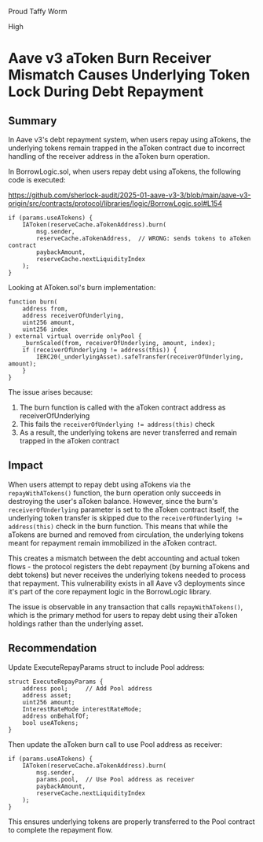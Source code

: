 Proud Taffy Worm

High

# Aave v3 aToken Burn Receiver Mismatch Causes Underlying Token Lock During Debt Repayment

## Summary
In Aave v3's debt repayment system, when users repay using aTokens, the underlying tokens remain trapped in the aToken contract due to incorrect handling of the receiver address in the aToken burn operation.

In BorrowLogic.sol, when users repay debt using aTokens, the following code is executed:

https://github.com/sherlock-audit/2025-01-aave-v3-3/blob/main/aave-v3-origin/src/contracts/protocol/libraries/logic/BorrowLogic.sol#L154

```solidity 
if (params.useATokens) {
    IAToken(reserveCache.aTokenAddress).burn(
        msg.sender,
        reserveCache.aTokenAddress,  // WRONG: sends tokens to aToken contract
        paybackAmount,
        reserveCache.nextLiquidityIndex
    );
}
```

Looking at AToken.sol's burn implementation:

```solidity
function burn(
    address from,
    address receiverOfUnderlying,
    uint256 amount,
    uint256 index
) external virtual override onlyPool {
    _burnScaled(from, receiverOfUnderlying, amount, index);
    if (receiverOfUnderlying != address(this)) {
        IERC20(_underlyingAsset).safeTransfer(receiverOfUnderlying, amount);
    }
}
```

The issue arises because:
1. The burn function is called with the aToken contract address as receiverOfUnderlying
2. This fails the `receiverOfUnderlying != address(this)` check 
3. As a result, the underlying tokens are never transferred and remain trapped in the aToken contract

## Impact

When users attempt to repay debt using aTokens via the `repayWithATokens()` function, the burn operation only succeeds in destroying the user's aToken balance. However, since the burn's `receiverOfUnderlying` parameter is set to the aToken contract itself, the underlying token transfer is skipped due to the `receiverOfUnderlying != address(this)` check in the burn function. This means that while the aTokens are burned and removed from circulation, the underlying tokens meant for repayment remain immobilized in the aToken contract.

This creates a mismatch between the debt accounting and actual token flows - the protocol registers the debt repayment (by burning aTokens and debt tokens) but never receives the underlying tokens needed to process that repayment. This vulnerability exists in all Aave v3 deployments since it's part of the core repayment logic in the BorrowLogic library.

The issue is observable in any transaction that calls `repayWithATokens()`, which is the primary method for users to repay debt using their aToken holdings rather than the underlying asset.


## Recommendation
Update ExecuteRepayParams struct to include Pool address:

```solidity
struct ExecuteRepayParams {
    address pool;     // Add Pool address
    address asset;
    uint256 amount;
    InterestRateMode interestRateMode; 
    address onBehalfOf;
    bool useATokens;
}
```

Then update the aToken burn call to use Pool address as receiver:

```solidity
if (params.useATokens) {
    IAToken(reserveCache.aTokenAddress).burn(
        msg.sender,
        params.pool,  // Use Pool address as receiver
        paybackAmount, 
        reserveCache.nextLiquidityIndex
    );
}
```

This ensures underlying tokens are properly transferred to the Pool contract to complete the repayment flow.